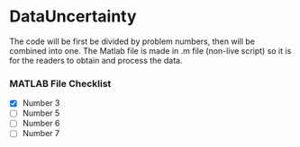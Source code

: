 # DataUncertainty
The code will be first be divided by problem numbers, then will be combined into one. 
The Matlab file is made in .m file (non-live script) so it is for the readers to obtain and process the data. 

### MATLAB File Checklist
- [x] Number 3 
- [ ] Number 5
- [ ] Number 6
- [ ] Number 7
